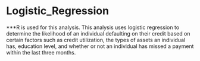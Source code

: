 # Logistic_Regression
***R is used for this analysis. This analysis uses logistic regression to determine the likelihood of an individual defaulting on their credit based on certain factors such as credit utilization, the types of assets an individual has, education level, and whether or not an individual has missed a payment within the last three months. 
